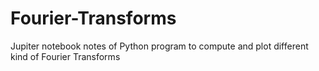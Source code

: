 # Fourier-Transforms
Jupiter notebook notes of Python program to compute and plot different kind of Fourier Transforms
